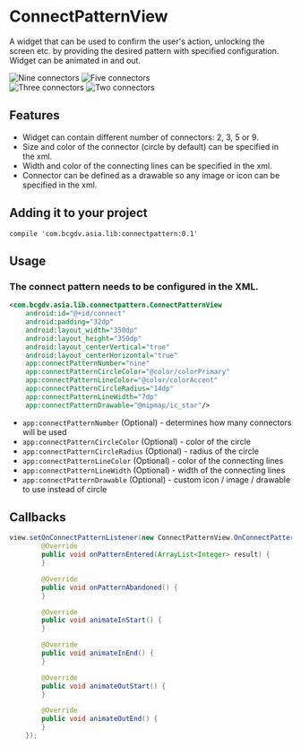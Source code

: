 # ConnectPatternView

A widget that can be used to confirm the user's action, unlocking the screen etc. by providing the desired pattern with specified configuration.
Widget can be animated in and out.

![Nine connectors](http://i.giphy.com/qw030BgWy58I.gif) ![Five connectors](http://i.giphy.com/awDeJACJcZTCU.gif) <br/> ![Three connectors](http://i.giphy.com/J5B3NZzyNU3zG.gif) ![Two connectors](http://i.giphy.com/CQND8zKV33Vpm.gif)

## Features

- Widget can contain different number of connectors: 2, 3, 5 or 9.
- Size and color of the connector (circle by default) can be specified in the xml.
- Width and color of the connecting lines can be specified in the xml.
- Connector can be defined as a drawable so any image or icon can be specified in the xml.


## Adding it to your project

    compile 'com.bcgdv.asia.lib:connectpattern:0.1'
    
## Usage

### The connect pattern needs to be configured in the XML.

```xml
<com.bcgdv.asia.lib.connectpattern.ConnectPatternView
    android:id="@+id/connect"
    android:padding="32dp"
    android:layout_width="350dp"
    android:layout_height="350dp"
    android:layout_centerVertical="true"
    android:layout_centerHorizontal="true"
    app:connectPatternNumber="nine"
    app:connectPatternCircleColor="@color/colorPrimary"
    app:connectPatternLineColor="@color/colorAccent"
    app:connectPatternCircleRadius="14dp"
    app:connectPatternLineWidth="7dp"
    app:connectPatternDrawable="@mipmap/ic_star"/>
```

- `app:connectPatternNumber` (Optional) - determines how many connectors will be used
- `app:connectPatternCircleColor` (Optional) - color of the circle
- `app:connectPatternCircleRadius` (Optional) - radius of the circle
- `app:connectPatternLineColor` (Optional) - color of the connecting lines
- `app:connectPatternLineWidth` (Optional) - width of the connecting lines
- `app:connectPatternDrawable` (Optional) - custom icon / image / drawable to use instead of circle


## Callbacks

```java
view.setOnConnectPatternListener(new ConnectPatternView.OnConnectPatternListener() {
        @Override
        public void onPatternEntered(ArrayList<Integer> result) {
        }

        @Override
        public void onPatternAbandoned() {
        }

        @Override
        public void animateInStart() {
        }

        @Override
        public void animateInEnd() {
        }

        @Override
        public void animateOutStart() {
        }

        @Override
        public void animateOutEnd() {
        }
    });
```